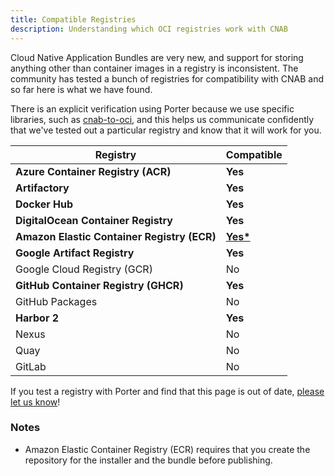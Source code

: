 ```yaml
---
title: Compatible Registries
description: Understanding which OCI registries work with CNAB
---
```


Cloud Native Application Bundles are very new, and support for storing anything
other than container images in a registry is inconsistent. The community has
tested a bunch of registries for compatibility with CNAB and so far here is what
we have found.

There is an explicit verification using Porter because we use specific libraries,
such as [cnab-to-oci], and this helps us communicate confidently that we've tested
out a particular registry and know that it will work for you.

| Registry                                    | Compatible         |
|---------------------------------------------|--------------------|
| **Azure Container Registry (ACR)**          | **Yes**            |
| **Artifactory**                             | **Yes**            |
| **Docker Hub**                              | **Yes**            |
| **DigitalOcean Container Registry**         | **Yes**            |
| **Amazon Elastic Container Registry (ECR)** | **[Yes*](#notes)** |
| **Google Artifact Registry**                | **Yes**            | 
| Google Cloud Registry (GCR)                 | No                 | 
| **GitHub Container Registry (GHCR)**        | **Yes**            | 
| GitHub Packages                             | No                 |
| **Harbor 2**                                | **Yes**            |
| Nexus                                       | No                 |
| Quay                                        | No                 |
| GitLab                                      | No                 |

If you test a registry with Porter and find that this page is out of date, [please
let us know](https://github.com/deislabs/porter/issues/new)!

### Notes

* Amazon Elastic Container Registry (ECR) requires that you create the repository for the installer and the bundle before publishing.

[cnab-to-oci]: https://github.com/cnabio/cnab-to-oci
[oci-spec]: https://github.com/opencontainers/distribution-spec/blob/master/spec.md
